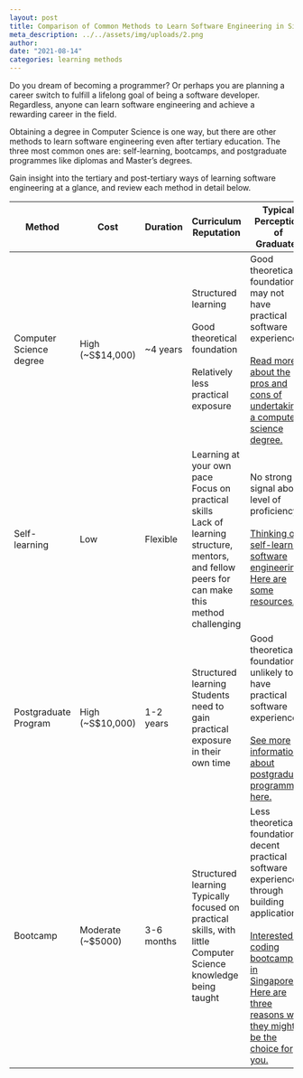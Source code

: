 ```yaml
---
layout: post
title: Comparison of Common Methods to Learn Software Engineering in Singapore
meta_description: ../../assets/img/uploads/2.png
author:
date: "2021-08-14"
categories: learning methods
---
```


Do you dream of becoming a programmer? Or perhaps you are planning a career switch to fulfill a lifelong goal of being a software developer. Regardless, anyone can learn software engineering and achieve a rewarding career in the field.

Obtaining a degree in Computer Science is one way, but there are other methods to learn software engineering even after tertiary education. The three most common ones are: self-learning, bootcamps, and postgraduate programmes like diplomas and Master’s degrees.

Gain insight into the tertiary and post-tertiary ways of learning software engineering at a glance, and review each method in detail below.

| **Method**              | **Cost**          | **Duration** | **Curriculum Reputation**                                                                                                                            | **Typical Perception of Graduates**                                                                                                                                                                                                                                                                                 |
| ----------------------- | ----------------- | ------------ | ---------------------------------------------------------------------------------------------------------------------------------------------------- | ------------------------------------------------------------------------------------------------------------------------------------------------------------------------------------------------------------------------------------------------------------------------------------------------------------------- |
| Computer Science degree | High (~S$14,000)  | ~4 years     | Structured learning<br><br>Good theoretical foundation<br><br>Relatively less practical exposure                                                     | Good theoretical foundation, may not have practical software experience.<br><br>[Read more about the pros and cons of undertaking a computer science degree.](https://www.rocketacademy.co/blog/do-i-need-a-computer-science-degree-to-be-a-software-engineer)                                                      |
| Self-learning           | Low               | Flexible     | Learning at your own pace<br>Focus on practical skills<br>Lack of learning structure, mentors, and fellow peers for can make this method challenging | No strong signal about level of proficiency<br><br>[Thinking of self-learning software engineering? Here are some resources.](https://www.rocketacademy.co/blog/should-i-self-learn-software-engineering)                                                                                                           |
| Postgraduate Program    | High (~S$10,000)  | 1-2 years    | Structured learning<br>Students need to gain practical exposure in their own time                                                                    | Good theoretical foundation, unlikely to have practical software experience<br><br>[See more information about postgraduate programmes here.](https://www.rocketacademy.co/blog/postgraduate-software-engineering-programmes-in-singapore)                                                                          |
| Bootcamp                | Moderate (~$5000) | 3-6 months   | Structured learning<br>Typically focused on practical skills, with little Computer Science knowledge being taught                                    | Less theoretical foundation, decent practical software experience through building applications.<br><br>[Interested in coding bootcamps in Singapore? Here are three reasons why they might be the choice for you.](https://www.rocketacademy.co/blog/why-enrol-in-a-coding-bootcamp-to-become-a-software-engineer) |
